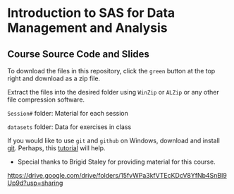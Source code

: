 # Introduction to SAS for Data Management and Analysis

## Course Source Code and Slides

To download the files in this repository, click the `green` button at the top right and download as a zip file.

Extract the files into the desired folder using `WinZip` or `ALZip` or any other file compression software.

`Session#` folder: Material for each session

`datasets` folder: Data for exercises in class

If you would like to use `git` and `github` on Windows, download and install
[git](https://git-scm.com/download/win).
Perhaps, this [tutorial](https://try.github.io) will help.

* Special thanks to Brigid Staley for providing material for this course.

https://drive.google.com/drive/folders/15fvWPa3kfVTEcKDcV8YfNb4SnBl9Up9d?usp=sharing
